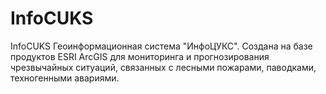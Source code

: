 # InfoCUKS
InfoCUKS
Геоинформационная система "ИнфоЦУКС". 
Создана на базе продуктов ESRI ArcGIS для мониторинга и прогнозирования чрезвычайных ситуаций, 
связанных с лесными пожарами, паводками, техногенными авариями.

